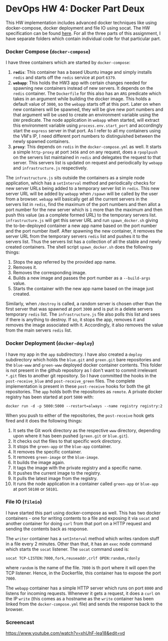 # DevOps HW 4: Docker Part Deux

This HW implementation includes advanced docker techniques like using docker-compose, docker deployment and file IO using socat. The HW specification can be found [here](https://github.com/CSC-DevOps/Course/blob/master/HW/HW4.md). For all the three parts of this assignment, I have separate folders which contain individual code for that particular part. 

### Docker Compose (`docker-compose`)

I have three containers which are started by `docker-compose`:

1. **`redis`**: This container has a based Ubuntu image and simply installs `redis` and starts off the `redis` service at port `6379`. 
2. **`webapp`**: This holds the HW3 app with certain changes needed for spawning new containers instead of new servers. It depends on the `redis` container. The `Dockerfile` for this also has an `ARG` predicate which takes in an argument while building the docker image. This holds a default value of `3000`, so the `webapp` starts off at this port. Later on when new containers will be spawned, they will be give new port numbers and that argument will be used to create an environment variable using the `ENV` predicate. The node application in `webapp` when started, will extract this environment variable using `process.env.start_port` and accordingly start the `express` server in that port. As I refer to all my containers using the VM's IP, I need different port numbers to distinguished between the newly spawned containers. 
3. **`proxy`**: This depends on `redis` in the `docker-compose.yml` as well. It starts a simple `http-proxy` at port `3456` and on any request, does a `rpoplpush` on the servers list maintained in `redis` and delegates the request to that server. This servers list is updated on request and periodically by `webapp` and `infrastructure.js` respectively. 

The `infrastructure.js` sits outside the containers as a simple node application, which has a `setInterval` method and periodically checks for new server URLs being added to a temporary server list in `redis`. This new server URL will be added by `webapp` when `/spawn` will be called by the user from a browser. `webapp` will basically get all the current servers in the servers list in `redis`, find the maximum of the port numbers and then allot a port number for the new server which is `1` more than the maximum and then push this value (as a complete formed URL) to the temporary servers list. `infrastructure.js` will get this server URL and run `spawn_docker.sh` giving the to-be-deployed container a new app name based on the port number and the port number itself. After spawning the new container, it removes the server URL from the temporary servers `redis` list and pushes it to the servers list. Thus the servers list has a collection of all the stable and newly created containers. The shell script `spawn_docker.sh` does the following things:

1. Stops the app referred by the provided app name.
2. Removes it. 
3. Removes the corresponding image. 
4. Builds a new image and passes the port number as a `--build-args` value.
5. Starts the container with the new app name based on the image just created. 

Similarly, when `/destroy` is called, a random server is chosen other than the first server that was spawned at port `3000` and is put in a delete servers temporary `redis` list. The `infrastructure.js` file also polls this list and sees if there is anything to destroy. If so, it stops the app, removes it and removes the image associated with it. Accordingly, it also removes the value from the main servers `redis` list.    

### Docker Deployment (`docker-deploy`)

I have my app in the `app` subdirectory. I have also created a `deploy` subdirectory which holds the `blue.git` and `green.git` bare repositories and the `blue-www` and `green-www` deployed docker container contents. This folder is not present in the github repository as I don't want to commit irrelevant `*.git` files to another git repository. So I have committed the hooks in the `post-receive_blue` and `post-receive_green` files. The complete implementation is present in these `post-receive` hooks for both the git repositories. The `app` holds both the repositories as `remote`. A private docker registry has been started at port `5000` with:
```
docker run -d -p 5000:5000 --restart=always --name registry registry:2
```
When you push to either of the repositories, the `post-receive` hook gets fired and it does the following things:

1. It sets the Git work directory as the respective `www` directory, depending upon where it has been pushed (`green.git` or `blue.git`). 
2. It checks out the files to that specific work directory. 
3. It stops the `green-app` or the `blue-app` container.
4. It removes the specific container.
5. It removes `green-image` or the `blue-image`.
6. It builds the image again. 
7. It tags the image with the private registry and a specific name.
8. It pushes the current image to the registry.
9. It pulls the latest image from the registry. 
10. It runs the node application in a container called `green-app` or `blue-app` at port `50100` or `50101`.        

### File IO (`fileio`)

I have started this part using docker-compose as well. This has two docker containers - one for writing contents to a file and exposing it via `socat` and another container for doing `curl` from that port on a HTTP request and sending the contents back as response. 

The `writer` container has a `setInterval` method which writes random stuff in a file every 2 minutes. Other than that, it has an `exec` node command which starts the `socat` listener. The `socat` command used is:
```
socat TCP-LISTEN:7000,fork,reuseaddr,crlf OPEN:random,rdonly
``` 
where `random` is the name of the file. `7000` is th port where it will open the TCP listener. Hence, in the Dockerfile, this container has to expose the port `7000`.

The `webapp` container has a simple HTTP server which runs on port `8000` and listens for incoming requests. Whenever it gets a request, it does a `curl` on the IP `write` (this comes as a hostname as the `write` container has been linked from the `docker-compose.yml` file) and sends the response back to the browser.

### Screencast

https://www.youtube.com/watch?v=xhUhF-lea18&edit=vd
